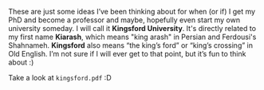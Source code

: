 These are just some ideas I’ve been thinking about for when (or if) I get my PhD and become a professor and maybe, hopefully even start my own university someday. I will call it **Kingsford University**. It's directly related to my first name **Kiarash**, which means "king arash" in Persian and Ferdousi's Shahnameh. **Kingsford** also means “the king’s ford” or “king’s crossing” in Old English. I’m not sure if I will ever get to that point, but it’s fun to think about :)

Take a look at `kingsford.pdf` :D